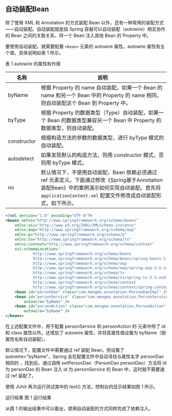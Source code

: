 ## 自动装配Bean

除了使用 XML 和 Annotation 的方式装配 Bean 以外，还有一种常用的装配方式——自动装配。自动装配就是指 Spring 容器可以自动装配（autowire）相互协作的 Bean 之间的关联关系，将一个 Bean 注入其他 Bean 的 Property 中。

要使用自动装配，就需要配置 `<bean>` 元素的 autowire 属性。autowire 属性有五个值，具体说明如表 1 所示。

表 1 autowire 的属性和作用

| 名称        | 说明                                                                                                                                                                                                         |
| ----------- | ------------------------------------------------------------------------------------------------------------------------------------------------------------------------------------------------------------ |
| byName      | 根据 Property 的 name 自动装配，如果一个 Bean 的 name 和另一个 Bean 中的 Property 的 name 相同，则自动装配这个 Bean 到 Property 中。                                                                         |
| byType      | 根据 Property 的数据类型（Type）自动装配，如果一个 Bean 的数据类型兼容另一个 Bean 中 Property 的数据类型，则自动装配。                                                                                       |
| constructor | 根据构造方法的参数的数据类型，进行 byType 模式的自动装配。                                                                                                                                                   |
| autodetect  | 如果发现默认的构造方法，则用 constructor 模式，否则用 byType 模式。                                                                                                                                          |
| no          | 默认情况下，不使用自动装配，Bean 依赖必须通过 ref 元素定义。下面通过修改《Spring基于Annotation装配Bean》中的案例演示如何实现自动装配。首先将 `applicationContext.xml` 配置文件修改成自动装配形式，如下所示。 |

```xml
<?xml version="1.0" encoding="UTF-8"?>
<beans xmlns="http://www.springframework.org/schema/beans"
    xmlns:xsi="http://www.w3.org/2001/XMLSchema-instance" 
    xmlns:aop="http://www.springframework.org/schema/aop"
    xmlns:p="http://www.springframework.org/schema/p" 
    xmlns:tx="http://www.springframework.org/schema/tx"
    xmlns:context="http://www.springframework.org/schema/context"
    xsi:schemaLocation="  
            http://www.springframework.org/schema/beans 
            http://www.springframework.org/schema/beans/spring-beans-2.5.xsd  
            http://www.springframework.org/schema/aop 
            http://www.springframework.org/schema/aop/spring-aop-2.5.xsd  
            http://www.springframework.org/schema/tx 
            http://www.springframework.org/schema/tx/spring-tx-2.5.xsd
            http://www.springframework.org/schema/context
            http://www.springframework.org/schema/context/spring-context.xsd">
    <bean id="personDao" class="com.mengma.annotation.PersonDaoImpl" />
    <bean id="personService" class="com.mengma.annotation.PersonServiceImpl"
        autowire="byName" />
    <bean id="personAction" class="com.mengma.annotation.PersonAction"
        autowire="byName" />
</beans>
```
在上述配置文件中，用于配置 personService 和 personAction 的 <bean> 元素中除了 id 和 class 属性以外，还增加了 autowire 属性，并将其属性值设置为 byName（按属性名称自动装配）。

默认情况下，配置文件中需要通过 ref 装配 Bean，但设置了 autowire="byName"，Spring 会在配置文件中自动寻找与属性名字 personDao 相同的 <bean>，找到后，通过调用 setPersonDao（PersonDao personDao）方法将 id 为 personDao 的 Bean 注入 id 为 personService 的 Bean 中，这时就不需要通过 ref 装配了。

使用 JUnit 再次运行测试类中的 test() 方法，控制台的显示结果如图 1 所示。

运行结果
图 1  运行结果

从图 1 的输出结果中可以看出，使用自动装配的方式同样完成了依赖注入。
